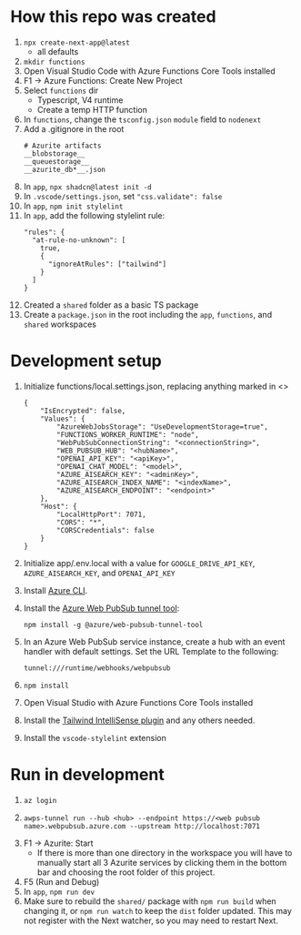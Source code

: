 # How this repo was created
1. `npx create-next-app@latest`
    * all defaults
1. `mkdir functions`
1. Open Visual Studio Code with Azure Functions Core Tools installed
1. F1 -> Azure Functions: Create New Project
1. Select `functions` dir
    * Typescript, V4 runtime
    * Create a temp HTTP function
1. In `functions`, change the `tsconfig.json` `module` field to `nodenext`
1. Add a .gitignore in the root
    ```
    # Azurite artifacts
    __blobstorage__
    __queuestorage__
    __azurite_db*__.json
    ```
1. In `app`, ```npx shadcn@latest init -d```
1. In `.vscode/settings.json`, set `"css.validate": false`
1. In `app`, `npm init stylelint`
1. In `app`, add the following stylelint rule:
    ```
    "rules": {
      "at-rule-no-unknown": [
        true,
        {
          "ignoreAtRules": ["tailwind"]
        }
      ]
    }
    ```
1. Created a `shared` folder as a basic TS package
1. Create a `package.json` in the root including the `app`, `functions`, and `shared` workspaces

# Development setup
1. Initialize functions/local.settings.json, replacing anything marked in <>
    ```
    {
        "IsEncrypted": false,
        "Values": {
            "AzureWebJobsStorage": "UseDevelopmentStorage=true",
            "FUNCTIONS_WORKER_RUNTIME": "node",
            "WebPubSubConnectionString": "<connectionString>",
            "WEB_PUBSUB_HUB": "<hubName>",
            "OPENAI_API_KEY": "<apiKey>",
            "OPENAI_CHAT_MODEL": "<model>",
            "AZURE_AISEARCH_KEY": "<adminKey>",
            "AZURE_AISEARCH_INDEX_NAME": "<indexName>",
            "AZURE_AISEARCH_ENDPOINT": "<endpoint>"
        },
        "Host": {
            "LocalHttpPort": 7071,
            "CORS": "*",
            "CORSCredentials": false
        }
    }
    ```
1. Initialize app/.env.local with a value for `GOOGLE_DRIVE_API_KEY`, `AZURE_AISEARCH_KEY`, and `OPENAI_API_KEY`
1. Install [Azure CLI](https://learn.microsoft.com/en-us/cli/azure/install-azure-cli).
1. Install the [Azure Web PubSub tunnel tool](https://learn.microsoft.com/en-us/azure/azure-web-pubsub/howto-web-pubsub-tunnel-tool?tabs=bash):

    ```
    npm install -g @azure/web-pubsub-tunnel-tool
    ```
1. In an Azure Web PubSub service instance, create a hub with an event handler with default settings. Set the URL Template to the following:

    ```
    tunnel:///runtime/webhooks/webpubsub
    ```
1. `npm install`
1. Open Visual Studio with Azure Functions Core Tools installed
1. Install the [Tailwind IntelliSense plugin](https://marketplace.visualstudio.com/items?itemName=bradlc.vscode-tailwindcss) and any others needed.
1. Install the `vscode-stylelint` extension

# Run in development
1. `az login`
1. 
    ```
    awps-tunnel run --hub <hub> --endpoint https://<web pubsub name>.webpubsub.azure.com --upstream http://localhost:7071
    ```
1. F1 -> Azurite: Start
    * If there is more than one directory in the workspace you will have to manually start all 3 Azurite services by clicking them in the bottom bar and choosing the root folder of this project.
1. F5 (Run and Debug)
1. In `app`, `npm run dev`
1. Make sure to rebuild the `shared/` package with `npm run build` when changing it, or `npm run watch` to keep the `dist` folder updated. This may not register with the Next watcher, so you may need to restart Next.